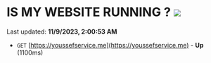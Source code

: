 # IS MY WEBSITE RUNNING ? [![](https://img.shields.io/static/v1?label=Sponsor&message=%E2%9D%A4&logo=GitHub&color=%23fe8e86)](https://github.com/sponsors/<username>)

Last updated: **11/9/2023, 2:00:53 AM**

- `GET` [https://youssefservice.me](https://youssefservice.me) - **Up** (1100ms)
